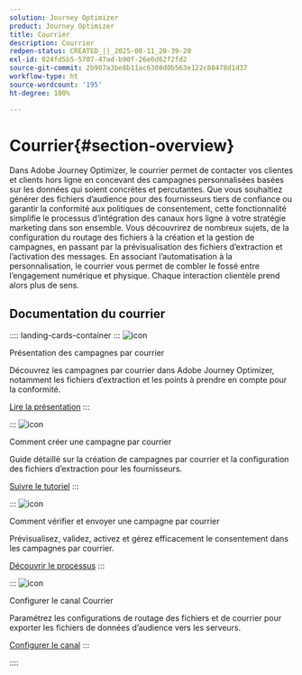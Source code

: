 ```yaml
---
solution: Journey Optimizer
product: Journey Optimizer
title: Courrier
description: Courrier
redpen-status: CREATED_||_2025-08-11_20-39-20
exl-id: 024fd5b5-5707-47ad-b90f-26e0d62f2fd2
source-git-commit: 2b907a3be8b11ac6308d0b563e122c88478d1d37
workflow-type: ht
source-wordcount: '195'
ht-degree: 100%

---
```


# Courrier{#section-overview}

Dans Adobe Journey Optimizer, le courrier permet de contacter vos clientes et clients hors ligne en concevant des campagnes personnalisées basées sur les données qui soient concrètes et percutantes. Que vous souhaitiez générer des fichiers d’audience pour des fournisseurs tiers de confiance ou garantir la conformité aux politiques de consentement, cette fonctionnalité simplifie le processus d’intégration des canaux hors ligne à votre stratégie marketing dans son ensemble. Vous découvrirez de nombreux sujets, de la configuration du routage des fichiers à la création et la gestion de campagnes, en passant par la prévisualisation des fichiers d’extraction et l’activation des messages. En associant l’automatisation à la personnalisation, le courrier vous permet de combler le fossé entre l’engagement numérique et physique. Chaque interaction clientèle prend alors plus de sens.

## Documentation du courrier

:::: landing-cards-container
:::
![icon](https://cdn.experienceleague.adobe.com/icons/book.svg?lang=fr)

Présentation des campagnes par courrier

Découvrez les campagnes par courrier dans Adobe Journey Optimizer, notamment les fichiers d’extraction et les points à prendre en compte pour la conformité.

[Lire la présentation](../using/direct-mail/get-started-direct-mail.md)
:::

:::
![icon](https://cdn.experienceleague.adobe.com/icons/circle-play.svg?lang=fr)

Comment créer une campagne par courrier

Guide détaillé sur la création de campagnes par courrier et la configuration des fichiers d’extraction pour les fournisseurs.

[Suivre le tutoriel](../using/direct-mail/create-direct-mail.md)
:::

:::
![icon](https://cdn.experienceleague.adobe.com/icons/list-check.svg?lang=fr)

Comment vérifier et envoyer une campagne par courrier

Prévisualisez, validez, activez et gérez efficacement le consentement dans les campagnes par courrier.

[Découvrir le processus](../using/direct-mail/test-send-direct-mail.md)
:::

:::
![icon](https://cdn.experienceleague.adobe.com/icons/gear.svg?lang=fr)

Configurer le canal Courrier

Paramétrez les configurations de routage des fichiers et de courrier pour exporter les fichiers de données d’audience vers les serveurs.

[Configurer le canal](../using/direct-mail/direct-mail-configuration.md)
:::

::::
